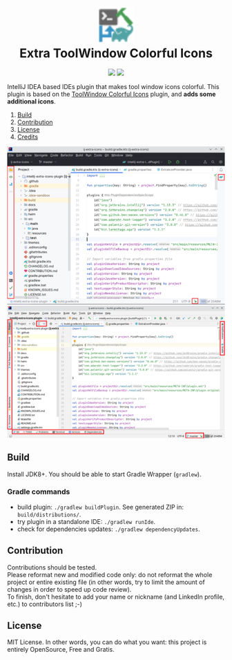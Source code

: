 <h1 align="center">
    <a href="https://plugins.jetbrains.com/plugin/16604-extra-toolwindow-colorful-icons"><img src="./src/main/resources/META-INF/pluginIcon.svg" width="84" height="84" alt="logo"/></a><br/>
    Extra ToolWindow Colorful Icons
</h1>

<p align="center">
    <a href="https://plugins.jetbrains.com/plugin/16604-extra-toolwindow-colorful-icons"><img src="https://img.shields.io/jetbrains/plugin/v/16604-extra-toolwindow-colorful-icons.svg"/></a>
    <a href="https://plugins.jetbrains.com/plugin/16604-extra-toolwindow-colorful-icons"><img src="https://img.shields.io/jetbrains/plugin/d/16604-extra-toolwindow-colorful-icons.svg"/></a>
    </a>
</p>

IntelliJ IDEA based IDEs plugin that makes tool window icons colorful. This plugin is based on the [ToolWindow Colorful Icons](https://plugins.jetbrains.com/plugin/10863-toolwindow-colorful-icons) plugin, and **adds some additional icons**.

1. [Build](#build)  
2. [Contribution](#contribution)  
3. [License](#license)  
4. [Credits](#credits)  

![Plugin screenshot (new UI)](misc/screenshots/ide_toolbars_expui.png)  
![Plugin screenshot](misc/screenshots/ide_toolbars.png)

## Build

Install JDK8+. You should be able to start Gradle Wrapper (`gradlew`).

### Gradle commands

* build plugin: `./gradlew buildPlugin`. See generated ZIP in: `build/distributions/`.
* try plugin in a standalone IDE: `./gradlew runIde`.
* check for dependencies updates: `./gradlew dependencyUpdates`.

## Contribution

Contributions should be tested.        
Please reformat new and modified code only: do not reformat the whole project or entire existing file (in other words, try to limit the amount of changes in order to speed up code review).  
To finish, don't hesitate to add your name or nickname (and LinkedIn profile, etc.) to contributors list ;-)

## License

MIT License. In other words, you can do what you want: this project is entirely OpenSource, Free and Gratis.
